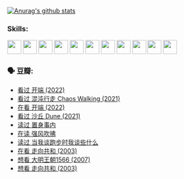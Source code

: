 
[![Anurag's github stats](https://github-readme-stats.vercel.app/api?username=w940853815)](https://github.com/anuraghazra/github-readme-stats)

### Skills:

<code><img height="32" src="https://cdn.jsdelivr.net/npm/simple-icons@v5/icons/python.svg"></code>
<code><img height="32" src="https://cdn.jsdelivr.net/npm/simple-icons@v5/icons/javascript.svg"></code>
<code><img height="32" src="https://cdn.jsdelivr.net/npm/simple-icons@v5/icons/django.svg"></code>
<code><img height="32" src="https://cdn.jsdelivr.net/npm/simple-icons@v5/icons/flask.svg"></code>
<code><img height="32" src="https://cdn.jsdelivr.net/npm/simple-icons@v5/icons/vuetify.svg"></code>
<code><img height="32" src="https://cdn.jsdelivr.net/npm/simple-icons@v5/icons/git.svg"></code>
<code><img height="32" src="https://cdn.jsdelivr.net/npm/simple-icons@v5/icons/docker.svg"></code>
<code><img height="32" src="https://cdn.jsdelivr.net/npm/simple-icons@v5/icons/postgresql.svg"></code>
<code><img height="32" src="https://cdn.jsdelivr.net/npm/simple-icons@v5/icons/elasticsearch.svg"></code>
<code><img height="32" src="https://cdn.jsdelivr.net/npm/simple-icons@v5/icons/macos.svg"></code>
<code><img height="32" src="https://cdn.jsdelivr.net/npm/simple-icons@v5/icons/linux.svg"></code>

### 🗣 豆瓣:

<!-- DOUBAN-ACTIVITIES:START -->
- [看过 开端‎ (2022)](https://www.douban.com/people/136069238/status/3737530861/?_i=43257080)
- [看过 混沌行走 Chaos Walking‎ (2021)](https://www.douban.com/people/136069238/status/3734828206/?_i=43257080)
- [在看 开端‎ (2022)](https://www.douban.com/people/136069238/status/3733533297/?_i=43257080)
- [看过 沙丘 Dune‎ (2021)](https://www.douban.com/people/136069238/status/3726869471/?_i=43257080)
- [读过 置身事内](https://www.douban.com/people/136069238/status/3726223867/?_i=43257080)
- [在读 强风吹拂](https://www.douban.com/people/136069238/status/3725395475/?_i=43257080)
- [读过 当我谈跑步时我谈些什么](https://www.douban.com/people/136069238/status/3715422296/?_i=43257080)
- [在看 走向共和‎ (2003)](https://www.douban.com/people/136069238/status/3711470443/?_i=43257080)
- [想看 大明王朝1566‎ (2007)](https://www.douban.com/people/136069238/status/3710980213/?_i=43257080)
- [想看 走向共和‎ (2003)](https://www.douban.com/people/136069238/status/3710980002/?_i=43257080)
<!-- DOUBAN-ACTIVITIES:END -->
<!--
**w940853815/w940853815** is a ✨ _special_ ✨ repository because its `README.md` (this file) appears on your GitHub profile.

Here are some ideas to get you started:

- 🔭 I’m currently working on ...
- 🌱 I’m currently learning ...
- 👯 I’m looking to collaborate on ...
- 🤔 I’m looking for help with ...
- 💬 Ask me about ...
- 📫 How to reach me: ...
- 😄 Pronouns: ...
- ⚡ Fun fact: ...
-->

